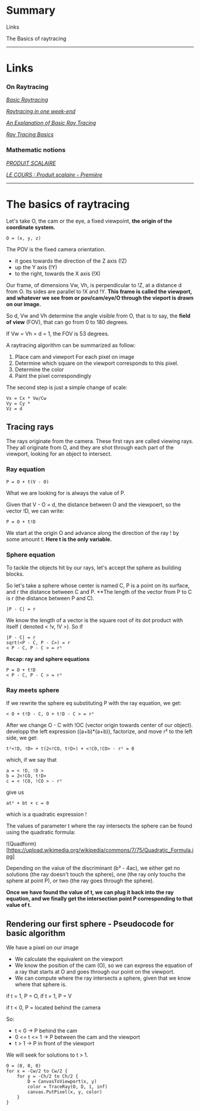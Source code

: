 # Summary

Links

The Basics of raytracing

------------------------------------------

# Links

### On Raytracing

[*Basic Raytracing*](https://gabrielgambetta.com/computer-graphics-from-scratch/02-basic-raytracing.html)

[*Raytracing in one week-end*](https://raytracing.github.io/books/RayTracingInOneWeekend.html)

[*An Explanation of Basic Ray Tracing*](https://gregorycernera.medium.com/an-explanation-of-basic-ray-tracing-313373c852ac)

[*Ray Tracing Basics*](https://web.cse.ohio-state.edu/~shen.94/681/Site/Slides_files/basic_algo.pdf)

### Mathematic notions

[*PRODUIT SCALAIRE*](https://www.maths-et-tiques.fr/telech/ProduitScal.pdf)

[*LE COURS : Produit scalaire - Première*](https://www.youtube.com/watch?v=dII7myZuLvo)


-----------------------------------------

# The basics of raytracing

Let's take O, the cam or the eye, a fixed viewpoint, **the origin of the coordinate system.**

```
O = (x, y, z)
```

The POV is the fixed camera orientation. 
- it goes towards the direction of the Z axis (!Z)
- up the Y axis (!Y)
- to the right, towards the X axis (!X)

Our frame, of dimensions Vw, Vh, is perpendicular to !Z, at a distance d from O. Its sides are parallel to !X and !Y. **This frame is called the viewport, and whatever we see from or pov/cam/eye/O through the vieport is drawn on our image.**

So d, Vw and Vh determine the angle visible from O, that is to say, the **field of view** (FOV), that can go from 0 to 180 degrees.

If Vw = Vh = d = 1, the FOV is 53 degrees.


A raytracing algorithm can be summarized as follow:
1. Place cam and viewport
For each pixel on image
2. Determine which square on the viewport corresponds to this pixel.
3. Determine the color
4. Paint the pixel correspondingly

The second step is just a simple change of scale:
```
Vx = Cx * Vw/Cw
Vy = Cy *
Vz = d
```

## Tracing rays

The rays originate from the camera. These first rays are called viewing rays. They all originate from O, and they are shot through each part of the viewport, looking for an object to intersect.

### Ray equation
```
P = O + t(V - O)
```
What we are looking for is always the value of P.

Given that V - O = d, the distance between O and the viewpoert, so the vector !D, we can write:
```
P = O + t!D
```
We start at the origin O and advance along the direction of the ray ! by some amount t. **Here t is the only variable.**

### Sphere equation

To tackle the objects hit by our rays, let's accept the sphere as building blocks.

So let's take a sphere whose center is named C, P is a point on its surface, and r the distance between C and P. **The length of the vector from P to C is r (the distance between P and C).
```
|P - C| = r
```

We know the length of a vector is the square root of its dot product with itself ( denoted < !v, !V >). So if 
```
|P - C| = r
sqrt(<P - C, P - C>) = r
< P - C, P - C > = r²
```

**Recap: ray and sphere equations**
```
P = O + t!D
< P - C, P - C > = r²
```

### Ray meets sphere

If we rewrite the sphere eq substituting P with the ray equation, we get:
```
< O + t!D - C, O + t!D - C > = r²

```
After we change O - C with !OC (vector origin towards center of our object). developp the left expression ((a+b)*(a+b)), factorize, and move r² to the left side, we get:
```
t²<!D, !D> + t(2<!CO, t!D>) + <!CO,!CO> - r² = 0
```
which, if we say that
```
a = < !D, !D >
b = 2<!CO, t!D>
c = < !CO, !CO > - r²
```
give us
```
at² + bt + c = 0
```
which is a quadratic expression ! 

The values of parameter t where the ray intersects the sphere  can be found using the quadratic formula:

!(Quadform)[https://upload.wikimedia.org/wikipedia/commons/7/75/Quadratic_Formula.jpg]

Depending on the value of the discriminant (b² - 4ac), we either get no solutions (the ray doesn't touch the sphere), one (the ray only touchs the sphere at point P), or two (the ray goes through the sphere).

**Once we have found the value of t, we can plug it back into the ray equation, and we finally get the intersection point P corresponding to that value of t.**


## Rendering our first sphere - Pseudocode for basic algorithm

We have a pixel on our image
- We calculate the equivalent on the viewport
- We know the position of the cam (O), so we can express the equation of a ray that starts at O and goes through our point on the viewport.
- We can compute where the ray intersects a sphere, given that we know where that sphere is.

if t = 1, P = O, if t = 1, P = V

if t < 0, P = located behind the camera

So:
- t < 0 -> P behind the cam
- 0 <= t <= 1 -> P between the cam and the viewport
- t > 1 -> P in front of the viewport

We will seek for solutions to t > 1.



```
O = (0, 0, 0)
for x = -Cw/2 to Cw/2 {
    for y = -Ch/2 to Ch/2 {
        D = CanvasToViewport(x, y)
        color = TraceRay(O, D, 1, inf)
        canvas.PutPixel(x, y, color)
    }
}
```
